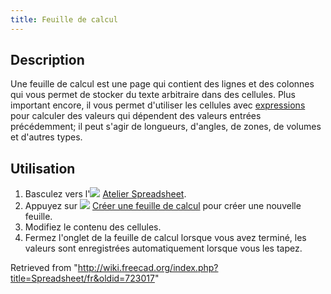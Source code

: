 ```yaml
---
title: Feuille de calcul
---
```

## Description

Une feuille de calcul est une page qui contient des lignes et des colonnes qui vous permet de stocker du texte arbitraire dans des cellules. Plus important encore, il vous permet d'utiliser les cellules avec [expressions](/Expressions/fr "Expressions/fr") pour calculer des valeurs qui dépendent des valeurs entrées précédemment; il peut s'agir de longueurs, d'angles, de zones, de volumes et d'autres types.

## Utilisation

1. Basculez vers l'![](/images/Workbench_Spreadsheet.svg) [Atelier Spreadsheet](/Spreadsheet_Workbench/fr "Spreadsheet Workbench/fr").
2. Appuyez sur ![](/images/Spreadsheet_CreateSheet.svg) [Créer une feuille de calcul](/Spreadsheet_CreateSheet/fr "Spreadsheet CreateSheet/fr") pour créer une nouvelle feuille.
3. Modifiez le contenu des cellules.
4. Fermez l'onglet de la feuille de calcul lorsque vous avez terminé, les valeurs sont enregistrées automatiquement lorsque vous les tapez.

Retrieved from "<http://wiki.freecad.org/index.php?title=Spreadsheet/fr&oldid=723017>"